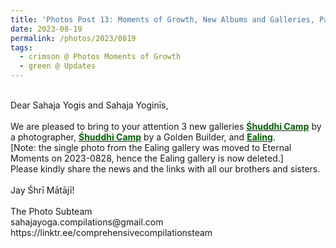 ```yaml
---
title: 'Photos Post 13: Moments of Growth, New Albums and Galleries, Part 3'
date: 2023-08-19
permalink: /photos/2023/0819
tags:
  - crimson @ Photos Moments of Growth
  - green @ Updates
---
```


<p>
<br>
Dear Sahaja Yogis and Sahaja Yoginīs,<br>
<br>
We are pleased to bring to your attention 3 new galleries <a href="https://imageevent.com/sahaja/shrimatajisplaces/huddhicampbycolinheinsen"><font color="DarkGreen"><b>Śhuddhi Camp</b></font></a> by a photographer, <a href="https://imageevent.com/sahaja/shrimatajisplaces/shuddhicampbyjohnwatkinson"><font color="DarkGreen"><b>Śhuddhi Camp</b></font></a> by a Golden Builder, and <a href="https://imageevent.com/sahaja/shrimatajisplaces/ealing"><font color="DarkGreen"><b>Ealing</b></font></a>.<br>
[Note: the single photo from the Ealing gallery was moved to Eternal Moments on 2023-0828, hence the Ealing gallery is now deleted.]<br>
Please kindly share the news and the links with all our brothers and sisters.<br>
<br>
Jay Śhrī Mātājī!<br>
<br>
The Photo Subteam<br>
sahajayoga.compilations@gmail.com<br>
https://linktr.ee/comprehensivecompilationsteam<br>
</p>